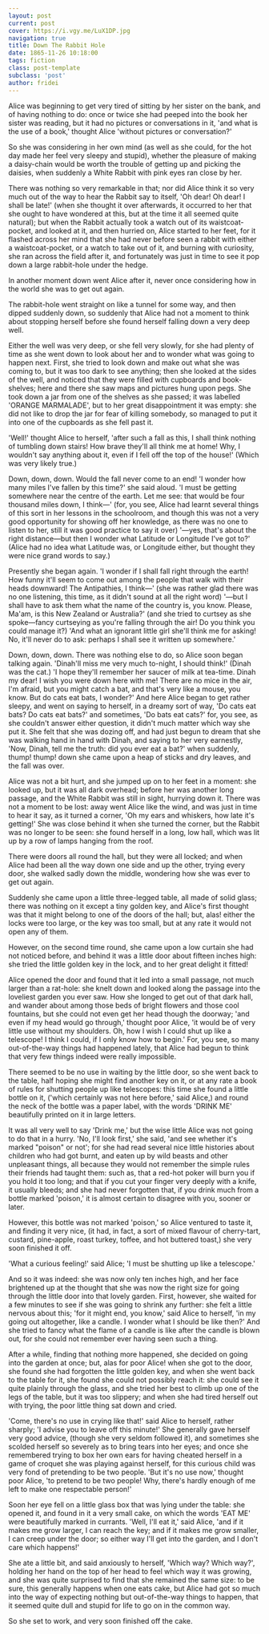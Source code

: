 ```yaml
---
layout: post
current: post
cover: https://i.vgy.me/LuX1DP.jpg
navigation: true
title: Down The Rabbit Hole
date: 1865-11-26 10:18:00
tags: fiction
class: post-template
subclass: 'post'
author: fridei
---
```


Alice was beginning to get very tired of sitting by her sister on the bank, and of having nothing to do: once or twice she had peeped into the book her sister was reading, but it had no pictures or conversations in it, 'and what is the use of a book,' thought Alice 'without pictures or conversation?'

So she was considering in her own mind (as well as she could, for the hot day made her feel very sleepy and stupid), whether the pleasure of making a daisy-chain would be worth the trouble of getting up and picking the daisies, when suddenly a White Rabbit with pink eyes ran close by her.

There was nothing so very remarkable in that; nor did Alice think it so very much out of the way to hear the Rabbit say to itself, 'Oh dear! Oh dear! I shall be late!' (when she thought it over afterwards, it occurred to her that she ought to have wondered at this, but at the time it all seemed quite natural); but when the Rabbit actually took a watch out of its waistcoat-pocket, and looked at it, and then hurried on, Alice started to her feet, for it flashed across her mind that she had never before seen a rabbit with either a waistcoat-pocket, or a watch to take out of it, and burning with curiosity, she ran across the field after it, and fortunately was just in time to see it pop down a large rabbit-hole under the hedge.

In another moment down went Alice after it, never once considering how in the world she was to get out again.

The rabbit-hole went straight on like a tunnel for some way, and then dipped suddenly down, so suddenly that Alice had not a moment to think about stopping herself before she found herself falling down a very deep well.

Either the well was very deep, or she fell very slowly, for she had plenty of time as she went down to look about her and to wonder what was going to happen next. First, she tried to look down and make out what she was coming to, but it was too dark to see anything; then she looked at the sides of the well, and noticed that they were filled with cupboards and book-shelves; here and there she saw maps and pictures hung upon pegs. She took down a jar from one of the shelves as she passed; it was labelled 'ORANGE MARMALADE', but to her great disappointment it was empty: she did not like to drop the jar for fear of killing somebody, so managed to put it into one of the cupboards as she fell past it.

'Well!' thought Alice to herself, 'after such a fall as this, I shall think nothing of tumbling down stairs! How brave they'll all think me at home! Why, I wouldn't say anything about it, even if I fell off the top of the house!' (Which was very likely true.)

Down, down, down. Would the fall never come to an end! 'I wonder how many miles I've fallen by this time?' she said aloud. 'I must be getting somewhere near the centre of the earth. Let me see: that would be four thousand miles down, I think—' (for, you see, Alice had learnt several things of this sort in her lessons in the schoolroom, and though this was not a very good opportunity for showing off her knowledge, as there was no one to listen to her, still it was good practice to say it over) '—yes, that's about the right distance—but then I wonder what Latitude or Longitude I've got to?' (Alice had no idea what Latitude was, or Longitude either, but thought they were nice grand words to say.)

Presently she began again. 'I wonder if I shall fall right through the earth! How funny it'll seem to come out among the people that walk with their heads downward! The Antipathies, I think—' (she was rather glad there was no one listening, this time, as it didn't sound at all the right word) '—but I shall have to ask them what the name of the country is, you know. Please, Ma'am, is this New Zealand or Australia?' (and she tried to curtsey as she spoke—fancy curtseying as you're falling through the air! Do you think you could manage it?) 'And what an ignorant little girl she'll think me for asking! No, it'll never do to ask: perhaps I shall see it written up somewhere.'

Down, down, down. There was nothing else to do, so Alice soon began talking again. 'Dinah'll miss me very much to-night, I should think!' (Dinah was the cat.) 'I hope they'll remember her saucer of milk at tea-time. Dinah my dear! I wish you were down here with me! There are no mice in the air, I'm afraid, but you might catch a bat, and that's very like a mouse, you know. But do cats eat bats, I wonder?' And here Alice began to get rather sleepy, and went on saying to herself, in a dreamy sort of way, 'Do cats eat bats? Do cats eat bats?' and sometimes, 'Do bats eat cats?' for, you see, as she couldn't answer either question, it didn't much matter which way she put it. She felt that she was dozing off, and had just begun to dream that she was walking hand in hand with Dinah, and saying to her very earnestly, 'Now, Dinah, tell me the truth: did you ever eat a bat?' when suddenly, thump! thump! down she came upon a heap of sticks and dry leaves, and the fall was over.

Alice was not a bit hurt, and she jumped up on to her feet in a moment: she looked up, but it was all dark overhead; before her was another long passage, and the White Rabbit was still in sight, hurrying down it. There was not a moment to be lost: away went Alice like the wind, and was just in time to hear it say, as it turned a corner, 'Oh my ears and whiskers, how late it's getting!' She was close behind it when she turned the corner, but the Rabbit was no longer to be seen: she found herself in a long, low hall, which was lit up by a row of lamps hanging from the roof.

There were doors all round the hall, but they were all locked; and when Alice had been all the way down one side and up the other, trying every door, she walked sadly down the middle, wondering how she was ever to get out again.

Suddenly she came upon a little three-legged table, all made of solid glass; there was nothing on it except a tiny golden key, and Alice's first thought was that it might belong to one of the doors of the hall; but, alas! either the locks were too large, or the key was too small, but at any rate it would not open any of them.

However, on the second time round, she came upon a low curtain she had not noticed before, and behind it was a little door about fifteen inches high: she tried the little golden key in the lock, and to her great delight it fitted!

Alice opened the door and found that it led into a small passage, not much larger than a rat-hole: she knelt down and looked along the passage into the loveliest garden you ever saw. How she longed to get out of that dark hall, and wander about among those beds of bright flowers and those cool fountains, but she could not even get her head though the doorway; 'and even if my head would go through,' thought poor Alice, 'it would be of very little use without my shoulders. Oh, how I wish I could shut up like a telescope! I think I could, if I only know how to begin.' For, you see, so many out-of-the-way things had happened lately, that Alice had begun to think that very few things indeed were really impossible.

There seemed to be no use in waiting by the little door, so she went back to the table, half hoping she might find another key on it, or at any rate a book of rules for shutting people up like telescopes: this time she found a little bottle on it, ('which certainly was not here before,' said Alice,) and round the neck of the bottle was a paper label, with the words 'DRINK ME' beautifully printed on it in large letters.

It was all very well to say 'Drink me,' but the wise little Alice was not going to do that in a hurry. 'No, I'll look first,' she said, 'and see whether it's marked "poison" or not'; for she had read several nice little histories about children who had got burnt, and eaten up by wild beasts and other unpleasant things, all because they would not remember the simple rules their friends had taught them: such as, that a red-hot poker will burn you if you hold it too long; and that if you cut your finger very deeply with a knife, it usually bleeds; and she had never forgotten that, if you drink much from a bottle marked 'poison,' it is almost certain to disagree with you, sooner or later.

However, this bottle was not marked 'poison,' so Alice ventured to taste it, and finding it very nice, (it had, in fact, a sort of mixed flavour of cherry-tart, custard, pine-apple, roast turkey, toffee, and hot buttered toast,) she very soon finished it off.

'What a curious feeling!' said Alice; 'I must be shutting up like a telescope.'

And so it was indeed: she was now only ten inches high, and her face brightened up at the thought that she was now the right size for going through the little door into that lovely garden. First, however, she waited for a few minutes to see if she was going to shrink any further: she felt a little nervous about this; 'for it might end, you know,' said Alice to herself, 'in my going out altogether, like a candle. I wonder what I should be like then?' And she tried to fancy what the flame of a candle is like after the candle is blown out, for she could not remember ever having seen such a thing.

After a while, finding that nothing more happened, she decided on going into the garden at once; but, alas for poor Alice! when she got to the door, she found she had forgotten the little golden key, and when she went back to the table for it, she found she could not possibly reach it: she could see it quite plainly through the glass, and she tried her best to climb up one of the legs of the table, but it was too slippery; and when she had tired herself out with trying, the poor little thing sat down and cried.

'Come, there's no use in crying like that!' said Alice to herself, rather sharply; 'I advise you to leave off this minute!' She generally gave herself very good advice, (though she very seldom followed it), and sometimes she scolded herself so severely as to bring tears into her eyes; and once she remembered trying to box her own ears for having cheated herself in a game of croquet she was playing against herself, for this curious child was very fond of pretending to be two people. 'But it's no use now,' thought poor Alice, 'to pretend to be two people! Why, there's hardly enough of me left to make one respectable person!'

Soon her eye fell on a little glass box that was lying under the table: she opened it, and found in it a very small cake, on which the words 'EAT ME' were beautifully marked in currants. 'Well, I'll eat it,' said Alice, 'and if it makes me grow larger, I can reach the key; and if it makes me grow smaller, I can creep under the door; so either way I'll get into the garden, and I don't care which happens!'

She ate a little bit, and said anxiously to herself, 'Which way? Which way?', holding her hand on the top of her head to feel which way it was growing, and she was quite surprised to find that she remained the same size: to be sure, this generally happens when one eats cake, but Alice had got so much into the way of expecting nothing but out-of-the-way things to happen, that it seemed quite dull and stupid for life to go on in the common way.

So she set to work, and very soon finished off the cake.
